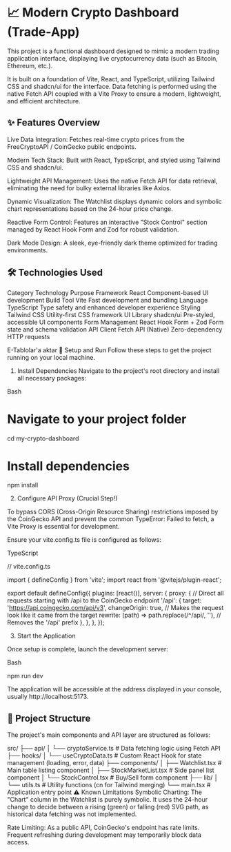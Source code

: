 # 📈 Modern Crypto Dashboard (Trade-App)
This project is a functional dashboard designed to mimic a modern trading application interface, displaying live cryptocurrency data (such as Bitcoin, Ethereum, etc.).

It is built on a foundation of Vite, React, and TypeScript, utilizing Tailwind CSS and shadcn/ui for the interface. Data fetching is performed using the native Fetch API coupled with a Vite Proxy to ensure a modern, lightweight, and efficient architecture.

## ✨ Features Overview
Live Data Integration: Fetches real-time crypto prices from the FreeCryptoAPI / CoinGecko public endpoints.

Modern Tech Stack: Built with React, TypeScript, and styled using Tailwind CSS and shadcn/ui.

Lightweight API Management: Uses the native Fetch API for data retrieval, eliminating the need for bulky external libraries like Axios.

Dynamic Visualization: The Watchlist displays dynamic colors and symbolic chart representations based on the 24-hour price change.

Reactive Form Control: Features an interactive "Stock Control" section managed by React Hook Form and Zod for robust validation.

Dark Mode Design: A sleek, eye-friendly dark theme optimized for trading environments.

## 🛠️ Technologies Used
Category	Technology	Purpose
Framework	React	Component-based UI development
Build Tool	Vite	Fast development and bundling
Language	TypeScript	Type safety and enhanced developer experience
Styling	Tailwind CSS	Utility-first CSS framework
UI Library	shadcn/ui	Pre-styled, accessible UI components
Form Management	React Hook Form + Zod	Form state and schema validation
API Client	Fetch API (Native)	Zero-dependency HTTP requests

E-Tablolar'a aktar
🚀 Setup and Run
Follow these steps to get the project running on your local machine.

1. Install Dependencies
Navigate to the project's root directory and install all necessary packages:

Bash

# Navigate to your project folder
cd my-crypto-dashboard 

# Install dependencies

npm install


2. Configure API Proxy (Crucial Step!)

To bypass CORS (Cross-Origin Resource Sharing) restrictions imposed by the CoinGecko API and prevent the common TypeError: Failed to fetch, a Vite Proxy is essential for development.

Ensure your vite.config.ts file is configured as follows:

TypeScript

// vite.config.ts

import { defineConfig } from 'vite';
import react from '@vitejs/plugin-react';

export default defineConfig({
  plugins: [react()],
  server: {
    proxy: {
      // Direct all requests starting with /api to the CoinGecko endpoint
      '/api': {
        target: 'https://api.coingecko.com/api/v3',
        changeOrigin: true, // Makes the request look like it came from the target
        rewrite: (path) => path.replace(/^\/api/, ''), // Removes the '/api' prefix
      },
    },
  },
});


3. Start the Application

Once setup is complete, launch the development server:

Bash

npm run dev

The application will be accessible at the address displayed in your console, usually http://localhost:5173.

## 📂 Project Structure
The project's main components and API layer are structured as follows:

src/
├── api/
│   └── cryptoService.ts    # Data fetching logic using Fetch API
├── hooks/
│   └── useCryptoData.ts    # Custom React Hook for state management (loading, error, data)
├── components/
│   ├── Watchlist.tsx       # Main table listing component
│   ├── StockMarketList.tsx # Side panel list component
│   └── StockControl.tsx    # Buy/Sell form component
├── lib/
│   └── utils.ts            # Utility functions (cn for Tailwind merging)
└── main.tsx                # Application entry point
⚠️ Known Limitations
Symbolic Charting: The "Chart" column in the Watchlist is purely symbolic. It uses the 24-hour change to decide between a rising (green) or falling (red) SVG path, as historical data fetching was not implemented.

Rate Limiting: As a public API, CoinGecko's endpoint has rate limits. Frequent refreshing during development may temporarily block data access.

